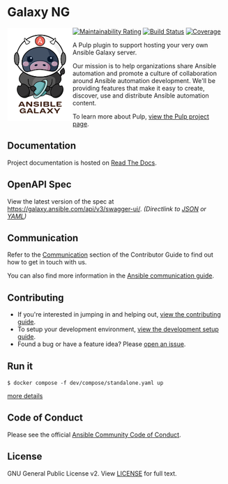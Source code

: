# Galaxy NG

<img align="left" width="150" src="https://raw.githubusercontent.com/ansible/logos/be211ebccc316652eb725db688e75d932f8fa073/galaxy/galaxy-logo.svg">

[![Maintainability Rating](https://sonarcloud.io/api/project_badges/measure?project=ansible_galaxy_ng&metric=sqale_rating)](https://sonarcloud.io/summary/new_code?id=ansible_galaxy_ng)
[![Build Status](https://github.com/ansible/galaxy_ng/actions/workflows/ci-docker-compose-integration.yml/badge.svg)](https://github.com/ansible/galaxy_ng/actions/workflows/ci-docker-compose-integration.yml)
[![Coverage](https://sonarcloud.io/api/project_badges/measure?project=ansible_galaxy_ng&metric=coverage)](https://sonarcloud.io/summary/new_code?id=ansible_galaxy_ng)

A Pulp plugin to support hosting your very own Ansible Galaxy server.

Our mission is to help organizations share Ansible automation and promote a culture of collaboration around Ansible automation development. We'll be providing features that make it easy to create, discover, use and distribute Ansible automation content.

To learn more about Pulp, [view the Pulp project page](https://pulpproject.org/).

## Documentation

Project documentation is hosted on [Read The Docs](https://ansible.readthedocs.io/projects/galaxy-ng/en/latest/).

## OpenAPI Spec

View the latest version of the spec at <https://galaxy.ansible.com/api/v3/swagger-ui/>. *(Directlink to [JSON](https://galaxy.ansible.com/api/v3/openapi.json) or [YAML](https://galaxy.ansible.com/api/v3/openapi.yaml))*

## Communication

Refer to the [Communication](https://ansible.readthedocs.io/projects/galaxy-ng/en/latest/community/overview/#communication)
section of the Contributor Guide to find out how to get in touch with us.

You can also find more information in the
[Ansible communication guide](https://docs.ansible.com/ansible/devel/community/communication.html).

## Contributing

* If you're interested in jumping in and helping out, [view the contributing guide](https://ansible.readthedocs.io/projects/galaxy-ng/en/latest/dev/getting_started/).
* To setup your development environment, [view the development setup guide](https://ansible.readthedocs.io/projects/galaxy-ng/en/latest/dev/getting_started/#setting-up-the-developer-environment).
* Found a bug or have a feature idea? Please [open an issue](https://issues.redhat.com/projects/AAH/issues).

## Run it

```console
$ docker compose -f dev/compose/standalone.yaml up
```

[more details](https://github.com/ansible/galaxy_ng/blob/master/dev/compose/README.md)

## Code of Conduct

Please see the official
[Ansible Community Code of Conduct](https://docs.ansible.com/ansible/devel/community/code_of_conduct.html).

## License

GNU General Public License v2. View [LICENSE](/LICENSE) for full text.
